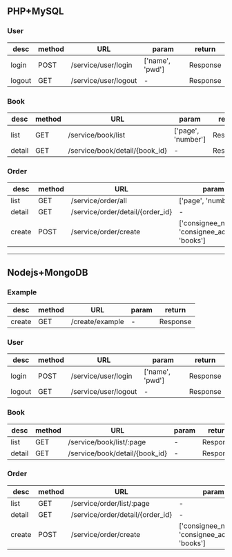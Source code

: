## PHP+MySQL

### User
| desc | method | URL | param | return |
|------|--------|-----|-------|--------|
| login | POST | /service/user/login | ['name', 'pwd'] | Response |
| logout | GET | /service/user/logout | - | Response |

### Book
| desc | method | URL | param | return |
|------|--------|-----|-------|--------|
| list | GET | /service/book/list | ['page', 'number'] | Response |
| detail | GET | /service/book/detail/{book_id} | - | Response |

### Order
| desc | method | URL | param | return |
|------|--------|-----|-------|--------|
| list | GET | /service/order/all | ['page', 'number'] | Response |
| detail | GET | /service/order/detail/{order_id} | - | Response |
| create | POST | /service/order/create | ['consignee_name', 'consignee_address', 'books'] | Response |

--------
## Nodejs+MongoDB

### Example
| desc | method | URL | param | return |
|------|--------|-----|-------|--------|
| create | GET | /create/example | - | Response |

### User
| desc | method | URL | param | return |
|------|--------|-----|-------|--------|
| login | POST | /service/user/login | ['name', 'pwd'] | Response |
| logout | GET | /service/user/logout | - | Response |

### Book
| desc | method | URL | param | return |
|------|--------|-----|-------|--------|
| list | GET | /service/book/list/:page | - | Response |
| detail | GET | /service/book/detail/{book_id} | - | Response |

### Order
| desc | method | URL | param | return |
|------|--------|-----|-------|--------|
| list | GET | /service/order/list/:page | - | Response |
| detail | GET | /service/order/detail/{order_id} | - | Response |
| create | POST | /service/order/create | ['consignee_name', 'consignee_address', 'books'] | Response |

